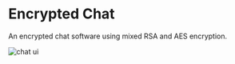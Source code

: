 # Encrypted Chat

An encrypted chat software using mixed RSA and AES encryption.

![chat ui](https://i.imgur.com/5OkqU1T.png)
